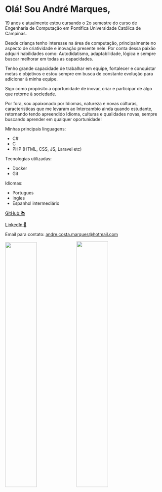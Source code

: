 
# Olá! Sou André Marques, 
19 anos e atualmente estou cursando o 2o semestre do curso de Engenharia de Computação em Pontífica Universidade Católica de Campinas.

Desde criança tenho interesse na área de computação, principalmente no aspecto de criatividade e inovação presente nele. Por conta dessa paixão adquiri habilidades como: Autodidatismo, adaptabilidade, lógica e sempre buscar melhorar em todas as capacidades.

Tenho grande capacidade de trabalhar em equipe, fortalecer e conquistar metas e objetivos e estou sempre em busca de constante evolução para adicionar à minha equipe.

Sigo como propósito a oportunidade de inovar, criar e participar de algo que retorne à sociedade.

Por fora, sou apaixonado por Idiomas, natureza e novas cúlturas, características que me levaram ao Intercambio ainda quando estudante, retornando tendo apreendido Idioma, culturas e qualidades novas, sempre buscando aprender em qualquer oportunidade!

Minhas principais linguagens:

- C#
- C
- PHP (HTML, CSS, JS, Laravel etc)

Tecnologias utilizadas:

- Docker
- Git

Idiomas:

- Portugues
- Ingles
- Espanhol intermediário 

[GitHub:📚](https://github.com/andrecostamarques)

[LinkedIn:🪪](https://www.linkedin.com/in/andr%C3%A9-augusto-bernab%C3%A9-da-costa-marques-6b92b7253/)

Email para contato: andre.costa.marques@hotmail.com

<img width="45%" src="https://github-readme-stats.vercel.app/api?username=andrecostamarques&show_icons=true&theme=dracula">
<img width="45.1%" src="https://github-readme-stats.vercel.app/api/top-langs/?username=andrecostamarques&layout=compact">
